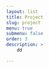 ```yaml
---
layout: list
title: Project
slug: project
menu: true
submenu: false  
order: 3
description: >
    dd
    
---
```

